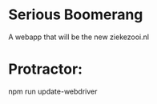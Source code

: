 # Serious Boomerang
A webapp that will be the new ziekezooi.nl

# Protractor:
npm run update-webdriver

